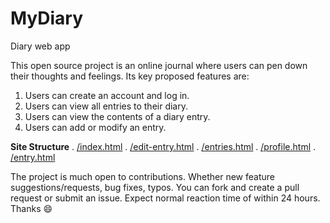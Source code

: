 # MyDiary
Diary web app

This open source project is an online journal where users can pen down their thoughts and feelings.
Its key proposed features are:
1. Users can create an account and log in.
2. Users can view all entries to their diary.
3. Users can view the contents of a diary entry.
4. Users can add or modify an entry.

**Site Structure**
. [/index.html](https://anthropoco.github.io/MyDiary/ui)
. [/edit-entry.html](https://anthropoco.github.io/MyDiary/ui/edit-entry.html)
. [/entries.html](https://anthropoco.github.io/MyDiary/ui/entries.html)
. [/profile.html](https://anthropoco.github.io/MyDiary/ui/profile.html)
. [/entry.html](https://anthropoco.github.io/MyDiary/ui/entry.html)



The project is much open to contributions. Whether new feature suggestions/requests, bug fixes, typos. You can fork and create a pull request or submit an issue. Expect normal reaction time of within 24 hours. Thanks :smile:
